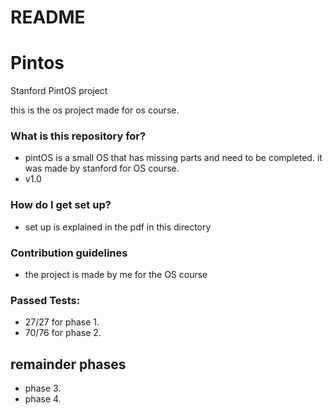 # README #
# Pintos
Stanford PintOS project


this is the os project made for os course.

### What is this repository for? ###

* pintOS is a small OS that has missing parts and need to be completed. it was made by stanford for OS course.
* v1.0

### How do I get set up? ###

* set up is explained in the pdf in this directory

### Contribution guidelines ###

* the project is made by me for the OS course

### Passed Tests: ###

* 27/27 for phase 1.
* 70/76 for phase 2.

## remainder phases ##
* phase 3.
* phase 4.
